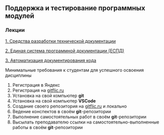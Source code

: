 ## Поддержка и тестирование программных модулей

### Лекции

[1. Средства разработки технической документации](/content/SupportAndtesting_of_software_modules/Documentation.md)

[2. Единая система программной документации (ЕСПД)](/content/SupportAndtesting_of_software_modules/ESPD.md)

[3. Автоматизация документирования кода](/content/SupportAndtesting_of_software_modules/AutoDocumentation.md)

Минимальные требования к студентам для успешного освоения дисциплины

1. Регистрация в Яндекс
1. Регистрация на [gitflic.ru](gitflic.ru)
1. Установка на свой компьютер **git**
1. Установка на свой компьютер **VSCode**
1. Создание своего репозитория на [gitflic.ru](gitflic.ru) и локально
1. Ведение конспектов в своём **git**-репозитории
1. Выполнение самостоятельных работ в своём **git**-репозитории
1. Высылать преподавателю ссылки на самостоятельно-выполненные работы в своём **git**-репозитории